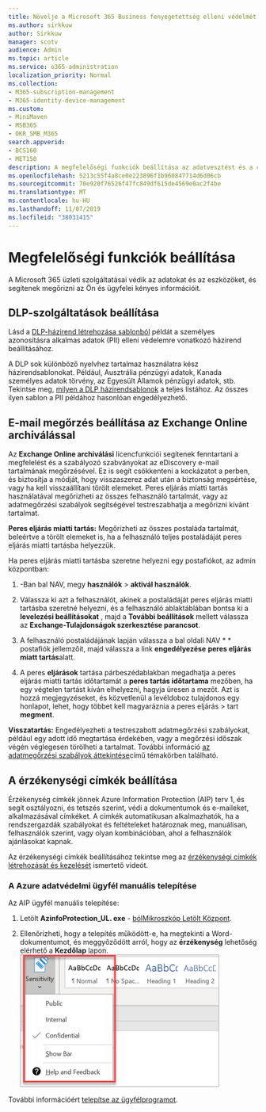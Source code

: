 ```yaml
---
title: Növelje a Microsoft 365 Business fenyegetettség elleni védelmét
ms.author: sirkkuw
author: Sirkkuw
manager: scotv
audience: Admin
ms.topic: article
ms.service: o365-administration
localization_priority: Normal
ms.collection:
- M365-subscription-management
- M365-identity-device-management
ms.custom:
- MiniMaven
- MSB365
- OKR_SMB_M365
search.appverid:
- BCS160
- MET150
description: A megfelelőségi funkciók beállítása az adatvesztést és a címkeérzékeny adatok megelőzésére.
ms.openlocfilehash: 5213c55f4a8ce0e223896f1b960847714d6d06cb
ms.sourcegitcommit: 70e920f76526f47fc849df615de4569e0ac2f4be
ms.translationtype: MT
ms.contentlocale: hu-HU
ms.lasthandoff: 11/07/2019
ms.locfileid: "38031415"
---
```

# <a name="set-up-compliance-features"></a>Megfelelőségi funkciók beállítása

A Microsoft 365 üzleti szolgáltatásai védik az adatokat és az eszközöket, és segítenek megőrizni az Ön és ügyfelei kényes információit.

## <a name="set-up-dlp-features"></a>DLP-szolgáltatások beállítása

Lásd a [DLP-házirend létrehozása sablonból](https://support.office.com/article/59414438-99f5-488b-975c-5023f2254369) példát a személyes azonosításra alkalmas adatok (PII) elleni védelemre vonatkozó házirend beállításához. 
  
A DLP sok különböző nyelvhez tartalmaz használatra kész házirendsablonokat. Például, Ausztrália pénzügyi adatok, Kanada személyes adatok törvény, az Egyesült Államok pénzügyi adatok, stb. Tekintse meg, [milyen a DLP házirendsablonok](https://support.office.com/article/c2e588d3-8f4f-4937-a286-8c399f28953a) a teljes listához. Az összes ilyen sablon a PII példához hasonlóan engedélyezhető. 
  
## <a name="set-up-email-retention-with-exchange-online-archiving"></a>E-mail megőrzés beállítása az Exchange Online archiválással

 Az **Exchange Online archiválási** licencfunkciói segítenek fenntartani a megfelelést és a szabályozó szabványokat az eDiscovery e-mail tartalmának megőrzésével. Ez is segít csökkenteni a kockázatot a perben, és biztosítja a módját, hogy visszaszerez adat után a biztonság megsértése, vagy ha kell visszaállítani törölt elemeket. Peres eljárás miatti tartás használatával megőrizheti az összes felhasználó tartalmát, vagy az adatmegőrzési szabályok segítségével testreszabhatja a megőrizni kívánt tartalmat.
  
**Peres eljárás miatti tartás:** Megőrizheti az összes postaláda tartalmát, beleértve a törölt elemeket is, ha a felhasználó teljes postaládáját peres eljárás miatti tartásba helyezzük. 
    
Ha peres eljárás miatti tartásba szeretne helyezni egy postafiókot, az admin központban:
    
1. -Ban bal NAV, megy **használók** \> **aktivál használók**.
    
2. Válassza ki azt a felhasználót, akinek a postaládáját peres eljárás miatti tartásba szeretné helyezni, és a felhasználó ablaktáblában bontsa ki a **levelezési beállításokat** , majd a **További beállítások** mellett válassza az **Exchange-Tulajdonságok szerkesztése parancsot**.
    
3. A felhasználó postaládájának lapján válassza a bal oldali NAV * * postafiók jellemzőit, majd válassza a link **engedélyezése** **peres eljárás miatt tartás**alatt.
    
4. A peres **eljárások** tartása párbeszédablakban megadhatja a peres eljárás miatti tartás időtartamát a **peres tartás időtartama** mezőben, ha egy végtelen tartást kíván elhelyezni, hagyja üresen a mezőt. Azt is hozzá megjegyzéseket, és közvetlenül a levéldoboz tulajdonos egy honlapot, lehet, hogy többet kell magyaráznia a peres eljárás \> tart **megment**.
    
**Visszatartás:** Engedélyezheti a testreszabott adatmegőrzési szabályokat, például egy adott idő megtartása érdekében, vagy a megőrzési időszak végén véglegesen törölheti a tartalmat. További információ [az adatmegőrzési szabályok áttekintése](https://support.office.com/article/5e377752-700d-4870-9b6d-12bfc12d2423)című témakörben található.

## <a name="set-up-sensitivity-labels"></a>A érzékenységi címkék beállítása

Érzékenység címkék jönnek Azure Information Protection (AIP) terv 1, és segít osztályozni, és tetszés szerint, védi a dokumentumok és e-maileket, alkalmazásával címkéket. A címkék automatikusan alkalmazhatók, ha a rendszergazdák szabályokat és feltételeket határoznak meg, manuálisan, felhasználók szerint, vagy olyan kombinációban, ahol a felhasználók ajánlásokat kapnak.

Az érzékenységi címkék beállításához tekintse meg az [érzékenységi címkék létrehozását és kezelését](https://support.office.com/article/2fb96b54-7dd2-4f0c-ac8d-170790d4b8b9) ismertető videót.



### <a name="install-the-azure-information-protection-client-manually"></a>A Azure adatvédelmi ügyfél manuális telepítése

Az AIP ügyfél manuális telepítése:

1. Letölt **AzinfoProtection_UL. exe** - [bólMikroszkóp Letölt Központ](https://www.microsoft.com/download/details.aspx?id=53018).
 
2. Ellenőrizheti, hogy a telepítés működött-e, ha megtekinti a Word-dokumentumot, és meggyőződött arról, hogy az **érzékenység** lehetőség elérhető a **Kezdőlap** lapon.
<br/>![Védelem lap legördülő lista Word-dokumentumban.](media/word-sensitivity.png)

További információért [telepítse az ügyfélprogramot](https://docs.microsoft.com/azure/information-protection/infoprotect-tutorial-step3).
